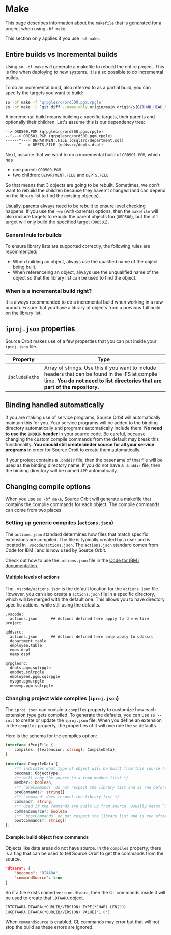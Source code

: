 # Make

This page describes information about the `makefile` that is generated for a project when using `-bf make`.

This section only applies if you use `-bf make`.

## Entire builds vs Incremental builds

Using `so -bf make` will generate a makefile to rebuild the entire project. This is fine when deploying to new systems. It is also possible to do incremental builds.

To do an incremental build, also referred to as a partial build, you can specify the targets you want to build:

```bash
so -bf make -f 'qrpglesrc/ord500.pgm.rpgle'
so -bf make -l `git diff --name-only origin/main origin/${GITHUB_HEAD_REF}`
```

A incremental build means building a specific targets, their parents and optionally their children. Let's assume this is our dependency tree:

```
--> ORD500.PGM (qrpglesrc/ord500.pgm.rpgle)
--^---> ORD501.PGM (qrpglesrc/ord500.pgm.rpgle)
------^---> DEPARTMENT.FILE (qsqlsrc/department.sql)
------^---> DEPTS.FILE (qddssrc/depts.dspf)
```

Next, assume that we want to do a incremental build of `ORD501.PGM`, which has

* one parent: `ORD500.PGM`
* two children: `DEPARTMENT.FILE` and `DEPTS.FILE`

So that means that 3 objects are going to be rebuilt. Sometimes, we don't want to rebuild the children because they haven't changed (and can depend on the library list to find the existing objects).

Usually, parents always need to be rebuilt to ensure level checking happens. If you use the `-wp` (with-parents) options, then the `makefile` will also include targets to rebuild the parent objects too (`ORD500`), but the `all` target will only build the specified target (`ORD501`).

### General rule for builds

To ensure library lists are supported correctly, the following rules are recommended:

* When building an object, always use the qualified name of the object being built.
* When referenceing an object, always use the unqualified name of the object so that the library list can be used to find the object.

### When is a incremental build right?

It is always recommended to do a incremental build when working in a new branch. Ensure that you have a library of objects from a previous full build on the library list.

## `iproj.json` properties

Source Orbit makes use of a few properties that you can put inside your `iproj.json` file.

| Property       | Type                                                                                                                             |
| -------------- | -------------------------------------------------------------------------------------------------------------------------------- |
| `includePaths` | Array of strings. Use this if you want to include headers that can be found in the IFS at compile time. **You do not need to list directories that are part of the repository.** |

## Binding handled automatically

If you are making use of service programs, Source Orbit will automatically maintain this for you. Your service programs will be added to the binding directory automatically and programs automatically include them. **No need to use the `BNDDIR` header** in your source code. Be careful, because changing the custom compile commands from the default may break this functionality. **You should still create binder source for all your service programs** in order for Source Orbit to create them automatically.

If your project contains a `.bnddir` file, then the basename of that file will be used as the binding directory name. If you do not have a `.bnddir` file, then the binding directory will be named `APP` automatically.

## Changing compile options

When you use `so -bf make`, Source Orbit will generate a makefile that contains the compile commands for each object. The compile commands can come from two places

### Setting up generic compiles (`actions.json`)

The `actions.json` standard determines how files that match specific extensions are compiled. The file is typically created by a user and is located in `.vscode/actions.json`. The `actions.json` standard comes from Code for IBM i and is now used by Source Orbit.

Check out how to use the `actions.json` file in the [Code for IBM i documentation](https://codefori.github.io/docs/developing/local/actions/).

#### Multiple levels of actions

The `.vscode/actions.json` is the default location for the `actions.json` file. However, you can also create a `actions.json` file in a specific directory, which will be merged with the default one. This allows you to have directory specific actions, while still using the defaults.

```
.vscode:
  actions.json      ## Actions defined here apply to the entire project

qddssrc:
  actions.json      ## Actions defined here only apply to qddssrc
  department.table
  employee.table
  emps.dspf
  nemp.dspf

qrpglesrc:
  depts.pgm.sqlrpgle
  empdet.sqlrpgle
  employees.pgm.sqlrpgle
  mypgm.pgm.rpgle
  newemp.pgm.sqlrpgle
```

### Changing project wide compiles (`iproj.json`)

The `iproj.json` can contain a `compiles` property to customize how each extension type gets compiled. To generate the defaults, you can use `so --init` to create or update the `iproj.json` file. When you define an extension in the `compiles` property, the properties of it will override the `so` defaults.

Here is the schema for the compiles option:

```ts
interface iProjFile {
	compiles: {[extension: string]: CompileData};
}

interface CompileData {
	/** indicates what type of object will be built from this source */
	becomes: ObjectType;
	/** will copy the source to a temp member first */
	member?: boolean,
	/** `preCommands` do not respect the library list and is run before 'command' */
	preCommands?: string[]
	/** `command` does respect the library list */
	command?: string;
	/** Used if the commands are built up from source. Usually means `command` and `commands` is blank */
	commandSource?: boolean;
	/** `postCommands` do not respect the library list and is run after 'command' */
	postCommands?: string[]
};
```

#### Example: build object from commands

Objects like data areas do not have source. In the `compiles` property, there is a flag that can be used to tell Source Orbit to get the commands from the source.

```json
"dtaara": {
	"becomes": "DTAARA",
	"commandSource": true
}
```

So if a file exists named `version.dtaara`, then the CL commands inside it will be used to create that `.DTAARA` object.

```cl
CRTDTAARA DTAARA(*CURLIB/VERSION) TYPE(*CHAR) LEN(20)
CHGDTAARA DTAARA(*CURLIB/VERSION) VALUE('1.0')
```

When `commandSource` is enabled, CL commands may error but that will not stop the build as these errors are ignored.